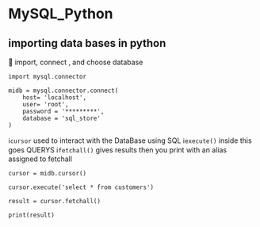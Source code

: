 # MySQL_Python
## importing data bases in python 

🧮 import, connect , and choose database
```
import mysql.connector

midb = mysql.connector.connect(
    host= 'localhost',
    user= 'root',
    password = '*********',
    database = 'sql_store'
)
```
ℹ️`cursor` used to interact with the DataBase using SQL 
ℹ️`execute()` inside this goes QUERYS
ℹ️`fetchall()` gives results 
then you print with an alias assigned to fetchall
```
cursor = midb.cursor()

cursor.execute('select * from customers')

result = cursor.fetchall()

print(result)
```
